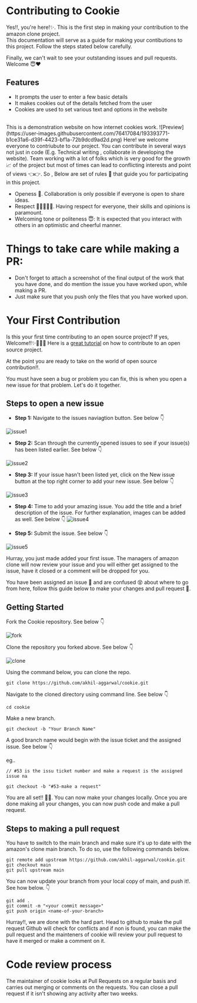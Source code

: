 # Contributing to Cookie
Yes!!, you're here!✨. This is the first step in making your contribution to the amazon clone project. <br> This documentation will serve as a guide for making your contibutions to this project. Follow the steps stated below carefully.
<br>

Finally, we can't wait to see your outstanding issues and pull requests. Welcome 😇❤
## Features
- It prompts the user to enter a few basic details
- It makes cookies out of the details fetched from the user
- Cookies are used to set various text and options in the website
<br>
This is a demonstration website on how internet cookies work.
![Preview](https://user-images.githubusercontent.com/76417084/193393771-b1ce31a6-d39f-4423-bf1a-72b9dcd9ad2d.png)
Here! we welcome everyone to contriubute to our project. You can contribute in several ways not just in code (E.g. Technical writing , collaborate in developing the website).
Team working with a lot of folks which is very good for the growth 📈 of the project but most of times can lead to conflicting interests and point of views 👈👉. So , Below are set of rules 📖 that guide you for participating in this project.

- Openess 👐. Collaboration is only possible if everyone is open to share ideas.
- Respect 👨🏾‍🤝‍👨🏽. Having respect for everyone, their skills and opinions is paramount.
- Welcoming tone or politeness 😇: It is expected that you interact with others in an optimistic and cheerful manner.
# Things to take care while making a PR:

- Don't forget to attach a screenshot of the final output of the work that you have done, and do mention the issue you have worked upon, while making a PR.
- Just make sure that you push only the files that you have worked upon.

# Your First Contribution
Is this your first time contributing to an open source project? If yes, Welcome!!✨🎉💃🏾 Here is a [great tutorial](https://app.egghead.io/playlists/how-to-contribute-to-an-open-source-project-on-github) on how to contribute to an open source project.

At the point you are ready to take on the world of open source contribution!!.

You must have seen a bug or problem you can fix, this is when you open a new issue for that problem. Let's do it together.

## Steps to open a new issue
- **Step 1:** Navigate to the issues naviagtion button. See below 👇

![issue1](https://user-images.githubusercontent.com/76417084/193394224-5559d019-975b-4e57-8737-e7e3e7d46d7d.png)


- **Step 2:** Scan through the currently opened issues to see if your issue(s) has been listed earlier. See below 👇

![issue2](https://user-images.githubusercontent.com/76417084/193394331-8896bb1f-a543-47b9-81f4-1c1b003ce576.png)


- **Step 3:** If your issue hasn't been listed yet, click on the New issue button at the top right corner to add your new issue. See below 👇

![issue3](https://user-images.githubusercontent.com/76417084/193394419-32840099-efd8-4876-9d33-cf855fb32907.png)


- **Step 4:** Time to add your amazing issue. You add the title and a brief description of the issue. For further explanation, images can be added as well. See below 👇
![issue4](https://user-images.githubusercontent.com/76417084/193394522-e1174f8a-f590-4b15-b4cf-802dd5d6f0e1.png)



- **Step 5:** Submit the issue. See below 👇

![issue5](https://user-images.githubusercontent.com/76417084/193394566-3b9bb418-0ad4-4c14-a16e-e9b12e906ee9.png)


Hurray, you just made added your first issue. The managers of amazon clone will now review your issue and you will either get assigned to the issue, have it closed or a comment will be dropped for you.

You have been assigned an issue 🥂 and are confused 😵 about where to go from here, follow this guide below to make your changes and pull request 🍾.

## Getting Started
Fork the Cookie repository. See below 👇

![fork](https://user-images.githubusercontent.com/76417084/193394675-6a74ff28-68d9-44c0-bc13-d64e9ca72ffe.png)

Clone the repository you forked above. See below 👇

![clone](https://user-images.githubusercontent.com/76417084/193394752-80fbfd80-499a-4477-9c5b-2de1895d2a1f.png)

Using the command below, you can clone the repo.
```
git clone https://github.com/akhil-aggarwal/cookie.git
```

Navigate to the cloned directory using command line. See below 👇

```
cd cookie
```

Make a new branch.
```
git checkout -b "Your Branch Name"
```

A good branch name would begin with the issue ticket and the assigned issue. See below 👇

eg..
```
// #53 is the issu ticket number and make a request is the assigned issue na

git checkout -b "#53-make a request"
```

You are all set!! 🍾🎉. You can now make your changes locally. Once you are done making all your changes, you can now push code and make a pull request.

## Steps to making a pull request

You have to switch to the main branch and make sure it's up to date with the amazon's clone main branch. To do so, use the following commands below.

```
git remote add upstream https://github.com/akhil-aggarwal/cookie.git
git checkout main
git pull upstream main
```

You can now update your branch from your local copy of main, and push it!. See how below. 👇

```
git add .
git commit -m "<your commit message>"
git push origin <name-of-your-branch>
```

Hurray!!, we are done with the hard part. Head to github to make the pull request Github will check for conflicts and if non is found, you can make the pull request and the mainteners of cookie will review your pull request to have it merged or make a comment on it.

# Code review process

The maintainer of cookie looks at Pull Requests on a regular basis and carries out merging or comments on the requests. You can close a pull request if it isn't showing any activity after two weeks.

